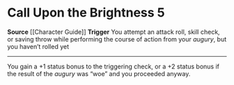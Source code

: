 ﻿---
actions: '[reaction]'
cost: null
element: null
frequency: null
id: '320'
name: Call Upon the Brightness
rarity: Common
requirement: null
school: null
source: '[[DATABASE/source/Character Guide|Character Guide]]'
trait: null
trigger: "You attempt an attack roll, skill check, or saving throw while performing\
  \ the course of action fromyouraugury, but you haven\u2019t rolled yet"
type: Action

---
# Call Upon the Brightness <span class="action-icon">5</span>

**Source** [[Character Guide]] 
**Trigger** You attempt an attack roll, skill check, or saving throw while performing the course of action from your _augury_, but you haven’t rolled yet

---
You gain a +1 status bonus to the triggering check, or a +2 status bonus if the result of the _augury_ was “woe” and you proceeded anyway.